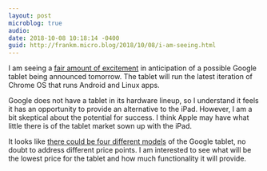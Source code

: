 ```yaml
---
layout: post
microblog: true
audio: 
date: 2018-10-08 10:18:14 -0400
guid: http://frankm.micro.blog/2018/10/08/i-am-seeing.html
---
```

I am seeing a [fair amount of excitement](https://www.aboutchromebooks.com/news/google-pixel-slate-images-keyboard-cover-specifications-nocturne/) in anticipation of a possible Google tablet being announced tomorrow. The tablet will run the latest iteration of Chrome OS that runs Android and Linux apps.

Google does not have a tablet in its hardware lineup, so I understand it feels it has an opportunity to provide an alternative to the iPad. However, I am a bit skeptical about the potential for success. I think Apple may have what little there is of the tablet market sown up with the iPad. 

It looks like [there could be four different models](https://www.aboutchromebooks.com/news/pixel-slate-nocturne-intel-configurations-celeron-m3-i5-i7/) of the Google tablet, no doubt to address different price points. I am interested to see what will be the lowest price for the tablet and how much functionality it will provide.
